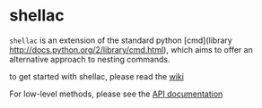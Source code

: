 shellac
=======

`shellac` is an extension of the standard python [cmd](library http://docs.python.org/2/library/cmd.html), which aims to offer an alternative approach to nesting commands.

to get started with shellac, please read the [wiki](http://github.com/mrichar1/shellac/wiki)

For low-level methods, please see the [API documentation](http://shellac.readthedocs.org)
